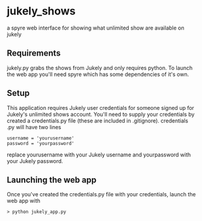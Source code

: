 jukely_shows
============

a spyre web interface for showing what unlimited show are available on jukely

Requirements
-----
jukely.py grabs the shows from Jukely and only requires python.
To launch the web app you'll need spyre which has some dependencies of it's own.

Setup
-----
This application requires Jukely user credentials for someone signed up for Jukely's unlimited shows account.
You'll need to supply your credentials by created a credentials.py file (these are included in .gitignore). credentials .py will have two lines

````
username = 'yourusername'
password = 'yourpassword'
````

replace yourusername with your Jukely username and yourpassword with your Jukely password.

Launching the web app
----
Once you've created the credentials.py file with your credentials, launch the web app with

````
> python jukely_app.py
````
